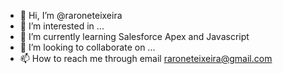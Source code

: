 - 👋 Hi, I’m @raroneteixeira
- 👀 I’m interested in ...
- 🌱 I’m currently learning Salesforce Apex and Javascript
- 💞️ I’m looking to collaborate on ...
- 📫 How to reach me through email raroneteixeira@gmail.com

<!---
raroneteixeira/raroneteixeira is a ✨ special ✨ repository because its `README.md` (this file) appears on your GitHub profile.
You can click the Preview link to take a look at your changes.
--->
